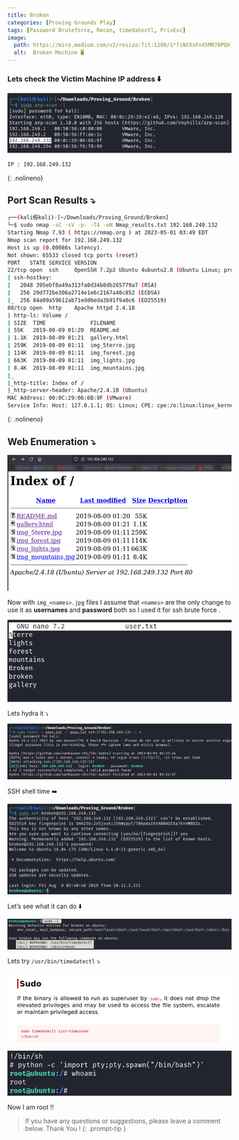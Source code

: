 ```yaml
---
title: Broken
categories: [Proving Grounds Play]
tags: [Password Bruteforce, Recon, timedatectl, PrivEsc]
image:
  path: https://miro.medium.com/v2/resize:fit:1200/1*fiNtXsFnX5MR7BPQV_wBvg.png
  alt:  Broken Machine 🖥️
---
```


### Lets check the Victim Machine IP address ⬇️

![Untitled](/Vulnhub-Files/img/Broken/Untitled.png)

```bash
IP : 192.168.249.132
```
{: .nolineno}

## Port Scan Results ⤵️

```bash
┌──(kali㉿kali)-[~/Downloads/Proving_Ground/Broken]
└─$ sudo nmap -sC -sV -p- -T4 -oN Nmap_results.txt 192.168.249.132
Starting Nmap 7.93 ( https://nmap.org ) at 2023-05-01 03:49 EDT
Nmap scan report for 192.168.249.132
Host is up (0.00086s latency).
Not shown: 65533 closed tcp ports (reset)
PORT   STATE SERVICE VERSION
22/tcp open  ssh     OpenSSH 7.2p2 Ubuntu 4ubuntu2.8 (Ubuntu Linux; protocol 2.0)
| ssh-hostkey: 
|   2048 395ebf8a49a313fa0d34b8db265779a7 (RSA)
|   256 20d772be306a2714e1e6c2167a40c852 (ECDSA)
|_  256 84a09a59612ab71edd6eda3b91f9a0c6 (ED25519)
80/tcp open  http    Apache httpd 2.4.18
| http-ls: Volume /
| SIZE  TIME              FILENAME
| 55K   2019-08-09 01:20  README.md
| 1.1K  2019-08-09 01:21  gallery.html
| 259K  2019-08-09 01:11  img_5terre.jpg
| 114K  2019-08-09 01:11  img_forest.jpg
| 663K  2019-08-09 01:11  img_lights.jpg
| 8.4K  2019-08-09 01:11  img_mountains.jpg
|_
|_http-title: Index of /
|_http-server-header: Apache/2.4.18 (Ubuntu)
MAC Address: 00:0C:29:06:6B:9F (VMware)
Service Info: Host: 127.0.1.1; OS: Linux; CPE: cpe:/o:linux:linux_kernel
```
{: .nolineno}

## Web Enumeration ⤵️

![Untitled](/Vulnhub-Files/img/Broken/Untitled%201.png)

Now with `img_<names>.jpg` files I assume that `<names>` are the only change to use it as **usernames** and **password** both so I used it for ssh brute force .

![Untitled](/Vulnhub-Files/img/Broken/Untitled%202.png)

Lets hydra it ⤵️

![Untitled](/Vulnhub-Files/img/Broken/Untitled%203.png)

SSH shell time ➡️

![Untitled](/Vulnhub-Files/img/Broken/Untitled%204.png)

Let’s see what it can do ⬇️

![Untitled](/Vulnhub-Files/img/Broken/Untitled%205.png)

Lets try `/usr/bin/timedatectl` ⤵️

![Untitled](/Vulnhub-Files/img/Broken/Untitled%206.png)

![Untitled](/Vulnhub-Files/img/Broken/Untitled%207.png)

Now I am root !!

> If you have any questions or suggestions, please leave a comment below.
Thank You ! 
{: .prompt-tip }